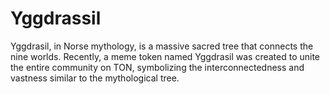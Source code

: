# Yggdrassil
Yggdrasil, in Norse mythology, is a massive sacred tree that connects the nine worlds. Recently, a meme token named Yggdrasil was created to unite the entire community on TON, symbolizing the interconnectedness and vastness similar to the mythological tree.
